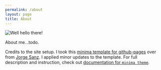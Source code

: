 ```yaml
---
permalink: /about
layout: page
title: About
---
```


![Well hello there!](assets/imgs/KP7C1937_Selected.jpg "Itsa me")

About me...todo.

Credits to the site setup. I took this [minima template for github-pages](https://github.com/jsanz/gh-pages-minima-starter) over from [Jorge Sanz](https://github.com/jsanz/). I applied minor updates to the template. For full description and instruction, check out [documentation for `minima theme`](https://github.com/jekyll/minima/tree/2.5-stable).
